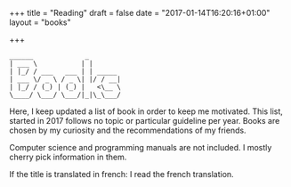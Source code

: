 +++
title = "Reading"
draft = false
date = "2017-01-14T16:20:16+01:00"
layout = "books"

+++
```ascii
______             _
| ___ \           | |
| |_/ / ___   ___ | | _____
| ___ \/ _ \ / _ \| |/ / __|
| |_/ / (_) | (_) |   <\__ \
\____/ \___/ \___/|_|\_\___/
```

Here, I keep updated a list of book in order to keep me motivated.
This list, started in 2017 follows no topic or particular guideline per
year. Books are chosen by my curiosity and the recommendations of my friends.

Computer science and programming manuals are not included. I mostly
cherry pick information in them.

If the title is translated in french: I read the french translation.
